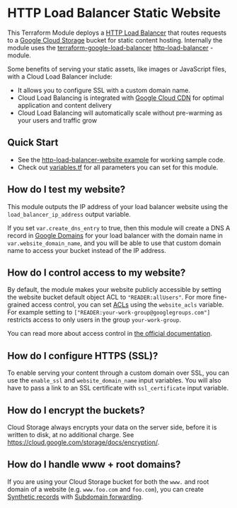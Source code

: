 # HTTP Load Balancer Static Website

This Terraform Module deploys a [HTTP Load Balancer](https://cloud.google.com/load-balancing/docs/https/) that routes 
requests to a [Google Cloud Storage](https://cloud.google.com/storage/) bucket for static content hosting. Internally the 
module uses the [terraform-google-load-balancer](https://github.com/gruntwork-io/terraform-google-load-balancer) 
[http-load-balancer](https://github.com/gruntwork-io/terraform-google-load-balancer/tree/master/modules/http-load-balancer) -module.

Some benefits of serving your static assets, like images or JavaScript files, with a Cloud Load Balancer include:

* It allows you to configure SSL with a custom domain name.
* Cloud Load Balancing is integrated with [Google Cloud CDN](https://cloud.google.com/cdn/) for optimal 
application and content delivery
* Cloud Load Balancing will automatically scale without pre-warming as your users and traffic grow


## Quick Start

* See the [http-load-balancer-website example](https://github.com/gruntwork-io/terraform-google-static-assets/tree/master/examples/http-load-balancer-website) for working sample code.
* Check out [variables.tf](https://github.com/gruntwork-io/terraform-google-static-assets/blob/master/modules/http-load-balancer-website/variables.tf) for all parameters you can set for this module.


## How do I test my website?

This module outputs the IP address of your load balancer website using the `load_balancer_ip_address` output variable.

If you set `var.create_dns_entry` to true, then this module will create a DNS A record in [Google Domains](https://domains.google/#/) 
for your load balancer with the domain name in `var.website_domain_name`, and you will 
be able to use that custom domain name to access your bucket instead of the IP address.


## How do I control access to my website?

By default, the module makes your website publicly accessible by setting the website bucket default object ACL to
 `"READER:allUsers"`. For more fine-grained access control, you can set [ACLs](https://cloud.google.com/storage/docs/access-control/lists) 
 using the `website_acls`  variable. For example setting to `["READER:your-work-group@googlegroups.com"]` restricts
 access to only users in the group `your-work-group`.  

You can read more about access control in [the official documentation](https://cloud.google.com/storage/docs/access-control/).


## How do I configure HTTPS (SSL)?

To enable serving your content through a custom domain over SSL, you can use the `enable_ssl` and `website_domain_name` 
input variables. You will also have to pass a link to an SSL certificate with `ssl_certificate` input variable.  


## How do I encrypt the buckets?

Cloud Storage always encrypts your data on the server side, before it is written to disk, at no additional charge. 
See https://cloud.google.com/storage/docs/encryption/.


## How do I handle www + root domains?

If you are using your Cloud Storage bucket for both the `www.` and root domain of a website (e.g. `www.foo.com` and `foo.com`),
you can create [Synthetic records](https://support.google.com/domains/answer/6069273?hl=en) with 
[Subdomain forwarding](https://support.google.com/domains/answer/6072198).
